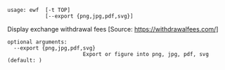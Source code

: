 ```
usage: ewf  [-t TOP]
            [--export {png,jpg,pdf,svg}]
```

Display exchange withdrawal fees
[Source: https://withdrawalfees.com/]

```
optional arguments:
  --export {png,jpg,pdf,svg}
                        Export or figure into png, jpg, pdf, svg (default: )
```
